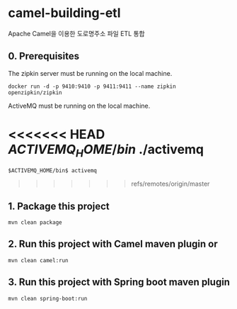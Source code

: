 # camel-building-etl
Apache Camel을 이용한 도로명주소 파일 ETL 통합

## 0. Prerequisites
The zipkin server must be running on the local machine.

	docker run -d -p 9410:9410 -p 9411:9411 --name zipkin openzipkin/zipkin

ActiveMQ must be running on the local machine.

<<<<<<< HEAD
	$ACTIVEMQ_HOME/bin$ ./activemq
=======
	$ACTIVEMQ_HOME/bin$ activemq
>>>>>>> refs/remotes/origin/master

## 1. Package this project

    mvn clean package

## 2. Run this project with Camel maven plugin or

    mvn clean camel:run

## 3. Run this project with Spring boot maven plugin

    mvn clean spring-boot:run
